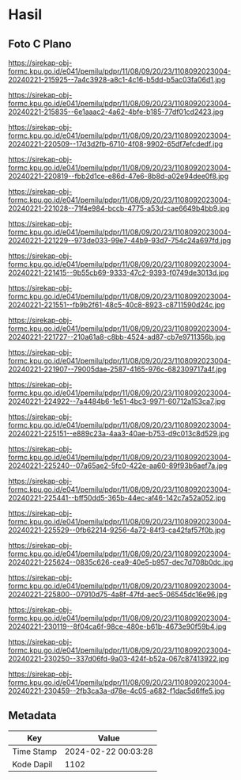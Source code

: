 # Hasil

## Foto C Plano

https://sirekap-obj-formc.kpu.go.id/e041/pemilu/pdpr/11/08/09/20/23/1108092023004-20240221-215925--7a4c3928-a8c1-4c16-b5dd-b5ac03fa06d1.jpg

https://sirekap-obj-formc.kpu.go.id/e041/pemilu/pdpr/11/08/09/20/23/1108092023004-20240221-215835--6e1aaac2-4a62-4bfe-b185-77df01cd2423.jpg

https://sirekap-obj-formc.kpu.go.id/e041/pemilu/pdpr/11/08/09/20/23/1108092023004-20240221-220509--17d3d2fb-6710-4f08-9902-65df7efcdedf.jpg

https://sirekap-obj-formc.kpu.go.id/e041/pemilu/pdpr/11/08/09/20/23/1108092023004-20240221-220819--fbb2d1ce-e86d-47e6-8b8d-a02e94dee0f8.jpg

https://sirekap-obj-formc.kpu.go.id/e041/pemilu/pdpr/11/08/09/20/23/1108092023004-20240221-221028--71f4e984-bccb-4775-a53d-cae6649b4bb9.jpg

https://sirekap-obj-formc.kpu.go.id/e041/pemilu/pdpr/11/08/09/20/23/1108092023004-20240221-221229--973de033-99e7-44b9-93d7-754c24a697fd.jpg

https://sirekap-obj-formc.kpu.go.id/e041/pemilu/pdpr/11/08/09/20/23/1108092023004-20240221-221415--9b55cb69-9333-47c2-9393-f0749de3013d.jpg

https://sirekap-obj-formc.kpu.go.id/e041/pemilu/pdpr/11/08/09/20/23/1108092023004-20240221-221551--fb9b2f61-48c5-40c8-8923-c8711590d24c.jpg

https://sirekap-obj-formc.kpu.go.id/e041/pemilu/pdpr/11/08/09/20/23/1108092023004-20240221-221727--210a61a8-c8bb-4524-ad87-cb7e9711356b.jpg

https://sirekap-obj-formc.kpu.go.id/e041/pemilu/pdpr/11/08/09/20/23/1108092023004-20240221-221907--79005dae-2587-4165-976c-682309717a4f.jpg

https://sirekap-obj-formc.kpu.go.id/e041/pemilu/pdpr/11/08/09/20/23/1108092023004-20240221-224922--7a4484b6-1e51-4bc3-9971-60712a153ca7.jpg

https://sirekap-obj-formc.kpu.go.id/e041/pemilu/pdpr/11/08/09/20/23/1108092023004-20240221-225151--e889c23a-4aa3-40ae-b753-d9c013c8d529.jpg

https://sirekap-obj-formc.kpu.go.id/e041/pemilu/pdpr/11/08/09/20/23/1108092023004-20240221-225240--07a65ae2-5fc0-422e-aa60-89f93b6aef7a.jpg

https://sirekap-obj-formc.kpu.go.id/e041/pemilu/pdpr/11/08/09/20/23/1108092023004-20240221-225441--bff50dd5-365b-44ec-af46-142c7a52a052.jpg

https://sirekap-obj-formc.kpu.go.id/e041/pemilu/pdpr/11/08/09/20/23/1108092023004-20240221-225529--0fb62214-9256-4a72-84f3-ca42faf57f0b.jpg

https://sirekap-obj-formc.kpu.go.id/e041/pemilu/pdpr/11/08/09/20/23/1108092023004-20240221-225624--0835c626-cea9-40e5-b957-dec7d708b0dc.jpg

https://sirekap-obj-formc.kpu.go.id/e041/pemilu/pdpr/11/08/09/20/23/1108092023004-20240221-225800--07910d75-4a8f-47fd-aec5-06545dc16e96.jpg

https://sirekap-obj-formc.kpu.go.id/e041/pemilu/pdpr/11/08/09/20/23/1108092023004-20240221-230119--8f04ca6f-98ce-480e-b61b-4673e90f59b4.jpg

https://sirekap-obj-formc.kpu.go.id/e041/pemilu/pdpr/11/08/09/20/23/1108092023004-20240221-230250--337d06fd-9a03-424f-b52a-067c87413922.jpg

https://sirekap-obj-formc.kpu.go.id/e041/pemilu/pdpr/11/08/09/20/23/1108092023004-20240221-230459--2fb3ca3a-d78e-4c05-a682-f1dac5d6ffe5.jpg


## Metadata

| Key        | Value               |
| ---------- | ------------------- |
| Time Stamp | 2024-02-22 00:03:28 |
| Kode Dapil | 1102                |



